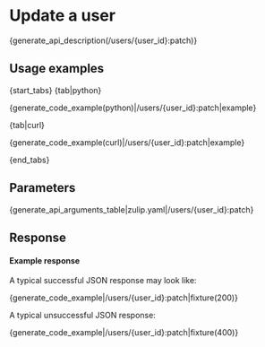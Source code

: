 # Update a user

{generate_api_description(/users/{user_id}:patch)}

## Usage examples

{start_tabs}
{tab|python}

{generate_code_example(python)|/users/{user_id}:patch|example}

{tab|curl}

{generate_code_example(curl)|/users/{user_id}:patch|example}

{end_tabs}

## Parameters

{generate_api_arguments_table|zulip.yaml|/users/{user_id}:patch}

## Response

#### Example response

A typical successful JSON response may look like:

{generate_code_example|/users/{user_id}:patch|fixture(200)}

A typical unsuccessful JSON response:

{generate_code_example|/users/{user_id}:patch|fixture(400)}
